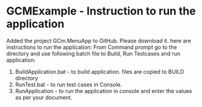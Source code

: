GCMExample - Instruction to run the application
==========
Added the project GCm.MenuApp to GitHub.
Please download it. here are instructions to run the application:
From Command prompt go to the directory and use following batch file to Build, Run Testcases and run application:

1.  BuildApplication.bat -    to build application. files are copied to BUILD directory
2.  RunTest.bat         -    to run test cases in Console.
3.  RunApplication        -    to run the application in console and enter the values as per your document. 
